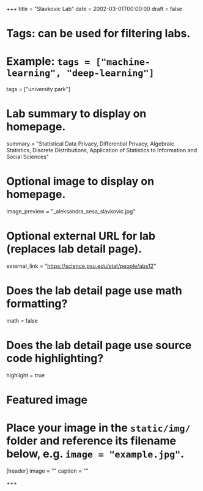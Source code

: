 +++
title = "Slavkovic Lab"
date = 2002-03-01T00:00:00
draft = false

# Tags: can be used for filtering labs.
# Example: `tags = ["machine-learning", "deep-learning"]`
tags = ["university park"]

# Lab summary to display on homepage.
summary = "Statistical Data Privacy, Differential Privacy, Algebraic Statistics, Discrete Distributions, Application of Statistics to Information and Social Sciences"

# Optional image to display on homepage.
image_preview = "_aleksandra_sesa_slavkovic.jpg"

# Optional external URL for lab (replaces lab detail page).
external_link = "https://science.psu.edu/stat/people/abs12"

# Does the lab detail page use math formatting?
math = false

# Does the lab detail page use source code highlighting?
highlight = true

# Featured image
# Place your image in the `static/img/` folder and reference its filename below, e.g. `image = "example.jpg"`.
[header]
image = ""
caption = ""

+++
